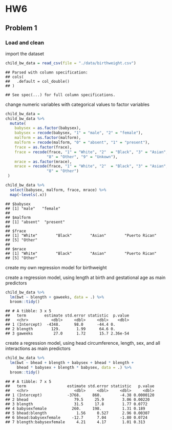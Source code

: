 HW6
================

## Problem 1

### Load and clean

import the dataset

``` r
child_bw_data = read_csv(file = "./data/birthweight.csv")
```

    ## Parsed with column specification:
    ## cols(
    ##   .default = col_double()
    ## )

    ## See spec(...) for full column specifications.

change numeric variables with categorical values to factor variables

``` r
child_bw_data = 
child_bw_data %>% 
  mutate(
    babysex = as.factor(babysex),
    babysex = recode(babysex, "1" = "male", "2" = "female"),
    malform = as.factor(malform), 
    malform = recode(malform, "0" = "absent", "1" = "present"), 
    frace = as.factor(frace), 
    frace = recode(frace, "1" = "White", "2"  = "Black", "3" = "Asian", "4" = "Puerto Rican", 
                  "8" = "Other", "9" = "Unkown"), 
    mrace = as.factor(mrace), 
    mrace = recode(frace, "1" = "White", "2"  = "Black", "3" = "Asian", "4" = "Puerto Rican", 
                  "8" = "Other")
 )

child_bw_data %>% 
  select(babysex, malform, frace, mrace) %>% 
  map(~levels(.x))
```

    ## $babysex
    ## [1] "male"   "female"
    ## 
    ## $malform
    ## [1] "absent"  "present"
    ## 
    ## $frace
    ## [1] "White"        "Black"        "Asian"        "Puerto Rican"
    ## [5] "Other"       
    ## 
    ## $mrace
    ## [1] "White"        "Black"        "Asian"        "Puerto Rican"
    ## [5] "Other"

create my own regression model for birthweight

create a regression model, using length at birth and gestational age as
main predictors

``` r
child_bw_data %>% 
  lm(bwt ~ blength + gaweeks, data = .) %>% 
  broom::tidy()
```

    ## # A tibble: 3 x 5
    ##   term        estimate std.error statistic  p.value
    ##   <chr>          <dbl>     <dbl>     <dbl>    <dbl>
    ## 1 (Intercept)  -4348.      98.0      -44.4 0.      
    ## 2 blength        129.       1.99      64.6 0.      
    ## 3 gaweeks         27.0      1.72      15.7 2.36e-54

create a regression model, using head circumference, length, sex, and
all interactions as main predictors

``` r
child_bw_data %>% 
  lm(bwt ~ bhead + blength + babysex + bhead * blength + 
     bhead * babysex + blength * babysex, data = .) %>% 
  broom::tidy()
```

    ## # A tibble: 7 x 5
    ##   term                  estimate std.error statistic   p.value
    ##   <chr>                    <dbl>     <dbl>     <dbl>     <dbl>
    ## 1 (Intercept)           -3768.     860.        -4.38 0.0000120
    ## 2 bhead                    79.5     25.9        3.06 0.00220  
    ## 3 blength                  31.5     17.8        1.77 0.0772   
    ## 4 babysexfemale           260.     198.         1.31 0.189    
    ## 5 bhead:blength             1.56     0.527      2.96 0.00307  
    ## 6 bhead:babysexfemale     -12.7      7.04      -1.80 0.0724   
    ## 7 blength:babysexfemale     4.21     4.17       1.01 0.313
